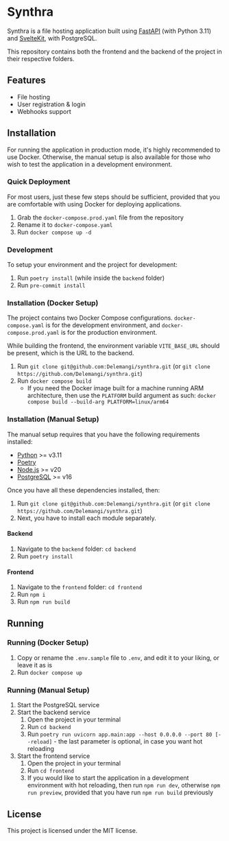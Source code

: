 # Synthra

Synthra is a file hosting application built using [FastAPI](https://github.com/tiangolo/fastapi) (with Python 3.11) and [SvelteKit](https://github.com/sveltejs/kit), with PostgreSQL.

This repository contains both the frontend and the backend of the project in their respective folders.

## Features

- File hosting
- User registration & login
- Webhooks support

## Installation

For running the application in production mode, it's highly recommended to use Docker. Otherwise, the manual setup is also available for those who wish to test the application in a development environment.

### Quick Deployment

For most users, just these few steps should be sufficient, provided that you are comfortable with using Docker for deploying applications.

1. Grab the `docker-compose.prod.yaml` file from the repository
2. Rename it to `docker-compose.yaml`
3. Run `docker compose up -d`

### Development

To setup your environment and the project for development:

1. Run `poetry install` (while inside the `backend` folder)
2. Run `pre-commit install`

### Installation (Docker Setup)

The project contains two Docker Compose configurations. `docker-compose.yaml` is for the development environment, and `docker-compose.prod.yaml` is for the production environment.

While building the frontend, the environment variable `VITE_BASE_URL` should be present, which is the URL to the backend.

1. Run `git clone git@github.com:Delemangi/synthra.git` (or `git clone https://github.com/Delemangi/synthra.git`)
2. Run `docker compose build`
   - If you need the Docker image built for a machine running ARM architecture, then use the `PLATFORM` build argument as such: `docker compose build --build-arg PLATFORM=linux/arm64`

### Installation (Manual Setup)

The manual setup requires that you have the following requirements installed:

- [Python](https://www.python.org/) >= v3.11
- [Poetry](https://python-poetry.org/)
- [Node.js](https://nodejs.org/en) >= v20
- [PostgreSQL](https://www.postgresql.org/) >= v16

Once you have all these dependencies installed, then:

1. Run `git clone git@github.com:Delemangi/synthra.git` (or `git clone https://github.com/Delemangi/synthra.git`)
2. Next, you have to install each module separately.

#### Backend

1. Navigate to the `backend` folder: `cd backend`
2. Run `poetry install`

#### Frontend

1. Navigate to the `frontend` folder: `cd frontend`
2. Run `npm i`
3. Run `npm run build`

## Running

### Running (Docker Setup)

1. Copy or rename the `.env.sample` file to `.env`, and edit it to your liking, or leave it as is
2. Run `docker compose up`

### Running (Manual Setup)

1. Start the PostgreSQL service
2. Start the backend service
   1. Open the project in your terminal
   2. Run `cd backend`
   3. Run `poetry run uvicorn app.main:app --host 0.0.0.0 --port 80 [--reload]` - the last parameter is optional, in case you want hot reloading
3. Start the frontend service
   1. Open the project in your terminal
   2. Run `cd frontend`
   3. If you would like to start the application in a development environment with hot reloading, then run `npm run dev`, otherwise `npm run preview`, provided that you have run `npm run build` previously

## License

This project is licensed under the MIT license.
